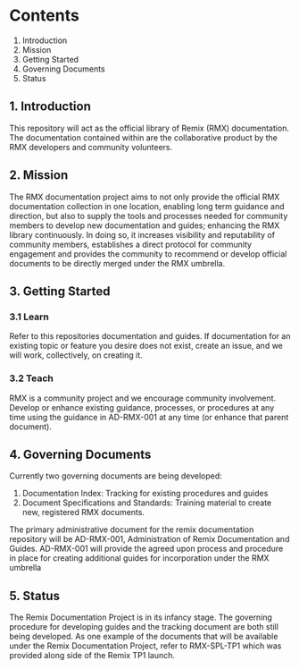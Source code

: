 # Contents

1. Introduction
2. Mission
3. Getting Started 
4. Governing Documents
5. Status

## 1. Introduction

This repository will act as the official library of Remix (RMX) documentation. The documentation contained within are the collaborative product by the RMX developers and community volunteers. 

## 2. Mission

The RMX documentation project aims to not only provide the official RMX documentation collection in one location, enabling long term guidance and direction, but also to supply the tools and processes needed for community members to develop new documentation and guides; enhancing the RMX library continuously. In doing so, it increases visibility and reputability of community members, establishes a direct protocol for community engagement and provides the community to recommend or develop official documents to be directly merged under the RMX umbrella. 

## 3. Getting Started

### 3.1 Learn

Refer to this repositories documentation and guides. If documentation for an existing topic or feature you desire does not exist, create an issue, and we will work, collectively, on creating it.

### 3.2 Teach

RMX is a community project and we encourage community involvement. Develop or enhance existing guidance, processes, or procedures at any time using the guidance in AD-RMX-001 at any time (or enhance that parent document).

## 4. Governing Documents

Currently two governing documents are being developed:
1. Documentation Index: Tracking for existing procedures and guides
2. Document Specifications and Standards: Training material to create new, registered RMX documents.

The primary administrative document for the remix documentation repository will be AD-RMX-001, Administration of Remix Documentation and Guides. AD-RMX-001 will provide the agreed upon process and procedure in place for creating additional guides for incorporation under the RMX umbrella

## 5. Status

The Remix Documentation Project is in its infancy stage. The governing procedure for developing guides and the tracking document are both still being developed. 
As one example of the documents that will be available under the Remix Documentation Project, refer to RMX-SPL-TP1 which was provided along side of the Remix TP1 launch. 